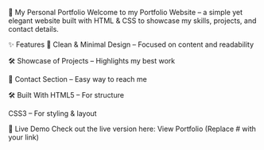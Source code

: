 🌟 My Personal Portfolio
Welcome to my Portfolio Website – a simple yet elegant website built with HTML & CSS to showcase my skills, projects, and contact details.

✨ Features
🎨 Clean & Minimal Design – Focused on content and readability

🛠 Showcase of Projects – Highlights my best work

📧 Contact Section – Easy way to reach me

🛠 Built With
HTML5 – For structure

CSS3 – For styling & layout

🚀 Live Demo
Check out the live version here: View Portfolio (Replace # with your link)

